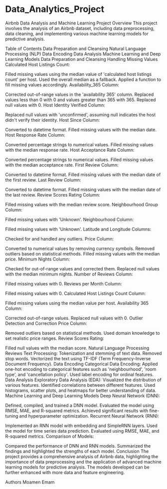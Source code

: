 # Data_Analytics_Project
Airbnb Data Analysis and Machine Learning Project
Overview
This project involves the analysis of an Airbnb dataset, including data preprocessing, data cleaning, and implementing various machine learning models for predictive analysis.

Table of Contents
Data Preparation and Cleansing
Natural Language Processing (NLP)
Data Encoding
Data Analysis
Machine Learning and Deep Learning Models
Data Preparation and Cleansing
Handling Missing Values
Calculated Host Listings Count:

Filled missing values using the median value of 'calculated host listings count' per host.
Used the overall median as a fallback.
Applied a function to fill missing values accordingly.
Availability_365 Column:

Corrected out-of-range values in the 'availability 365' column.
Replaced values less than 0 with 0 and values greater than 365 with 365.
Replaced null values with 0.
Host Identity Verified Column:

Replaced null values with 'unconfirmed', assuming null indicates the host didn't verify their identity.
Host Since Column:

Converted to datetime format.
Filled missing values with the median date.
Host Response Rate Column:

Converted percentage strings to numerical values.
Filled missing values with the median response rate.
Host Acceptance Rate Column:

Converted percentage strings to numerical values.
Filled missing values with the median acceptance rate.
First Review Column:

Converted to datetime format.
Filled missing values with the median date of the first review.
Last Review Column:

Converted to datetime format.
Filled missing values with the median date of the last review.
Review Scores Rating Column:

Filled missing values with the median review score.
Neighbourhood Group Column:

Filled missing values with 'Unknown'.
Neighbourhood Column:

Filled missing values with 'Unknown'.
Latitude and Longitude Columns:

Checked for and handled any outliers.
Price Column:

Converted to numerical values by removing currency symbols.
Removed outliers based on statistical methods.
Filled missing values with the median price.
Minimum Nights Column:

Checked for out-of-range values and corrected them.
Replaced null values with the median minimum nights.
Number of Reviews Column:

Filled missing values with 0.
Reviews per Month Column:

Filled missing values with 0.
Calculated Host Listings Count Column:

Filled missing values using the median value per host.
Availability 365 Column:

Corrected out-of-range values.
Replaced null values with 0.
Outlier Detection and Correction
Price Column:

Removed outliers based on statistical methods.
Used domain knowledge to set realistic price ranges.
Review Scores Rating:

Filled null values with the median score.
Natural Language Processing
Reviews Text Processing:
Tokenization and stemming of text data.
Removed stop words.
Vectorized the text using TF-IDF (Term Frequency-Inverse Document Frequency).
Data Encoding
Categorical Data Encoding:
Applied one-hot encoding to categorical features such as 'neighbourhood', 'room type', and 'cancellation policy'.
Used label encoding for ordinal features.
Data Analysis
Exploratory Data Analysis (EDA):
Visualized the distribution of various features.
Identified correlations between different features.
Used histograms, scatter plots, and heatmaps for better understanding of data.
Machine Learning and Deep Learning Models
Deep Neural Network (DNN):

Defined, compiled, and trained a DNN model.
Evaluated the model using RMSE, MAE, and R-squared metrics.
Achieved significant results with fine-tuning and hyperparameter optimization.
Recurrent Neural Network (RNN):

Implemented an RNN model with embedding and SimpleRNN layers.
Used the model for time series data prediction.
Evaluated using RMSE, MAE, and R-squared metrics.
Comparison of Models:

Compared the performance of DNN and RNN models.
Summarized the findings and highlighted the strengths of each model.
Conclusion
The project provides a comprehensive analysis of Airbnb data, highlighting the importance of data preprocessing and the application of advanced machine learning models for predictive analysis. The models developed can be further enhanced with more data and feature engineering.

Authors
Moamen Emam
